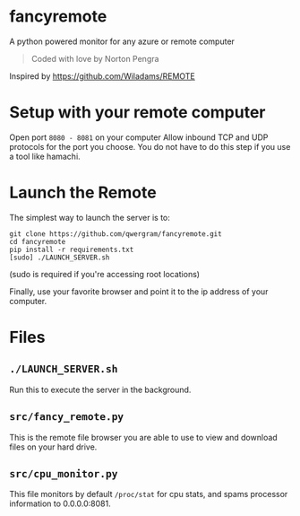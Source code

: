 # fancyremote
  A python powered monitor for any azure or remote computer
  > Coded with love by Norton Pengra
  
  Inspired by https://github.com/Wiladams/REMOTE

# Setup with your remote computer
Open port `8080 - 8081` on your computer
Allow inbound TCP and UDP protocols for the port you choose.
You do not have to do this step if you use a tool like hamachi.

# Launch the Remote
The simplest way to launch the server is to:

```
git clone https://github.com/qwergram/fancyremote.git
cd fancyremote
pip install -r requirements.txt
[sudo] ./LAUNCH_SERVER.sh
```
(sudo is required if you're accessing root locations)

Finally, use your favorite browser and point it to the ip address of your computer.

# Files
## `./LAUNCH_SERVER.sh`
Run this to execute the server in the background.

## `src/fancy_remote.py`
This is the remote file browser you are able to use to view and download files on your hard drive.

## `src/cpu_monitor.py`
This file monitors by default `/proc/stat` for cpu stats, and spams processor information to 0.0.0.0:8081.
